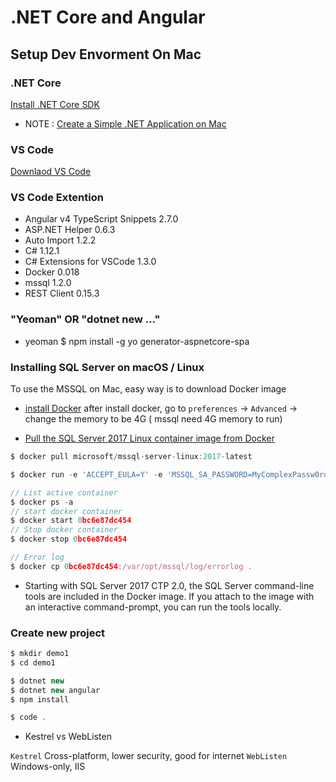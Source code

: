 # .NET Core and Angular

## Setup Dev Envorment On Mac

### .NET Core
[Install .NET Core SDK](https://www.microsoft.com/net/core#macos)

- NOTE : [Create a Simple .NET Application on Mac](https://channel9.msdn.com/Blogs/dotnet/Create-NET-App-on-Mac?ocid=player)

### VS Code
[Downlaod VS Code](https://code.visualstudio.com/)

### VS Code Extention

- Angular v4 TypeScript Snippets 2.7.0
- ASP.NET Helper 0.6.3
- Auto Import 1.2.2
- C# 1.12.1
- C# Extensions for VSCode 1.3.0
- Docker 0.018
- mssql 1.2.0
- REST Client 0.15.3

### "Yeoman" OR "dotnet new ..."
- yeoman
$ npm install -g yo generator-aspnetcore-spa

### Installing SQL Server on macOS / Linux

To use the MSSQL on Mac, easy way is to download Docker image

- [install Docker](https://www.docker.com/docker-mac)
after install docker, go to `preferences` -> `Advanced` -> change the memory to be 4G ( mssql need 4G memory to run)

- [Pull the SQL Server 2017 Linux container image from Docker](https://docs.microsoft.com/en-us/sql/linux/quickstart-install-connect-docker)

```javascript
$ docker pull microsoft/mssql-server-linux:2017-latest
```
```javascript
$ docker run -e 'ACCEPT_EULA=Y' -e 'MSSQL_SA_PASSWORD=MyComplexPassw0rd!234' -e 'MSSQL_PID=Developer' -p 1401:1433 --name sql1 -d microsoft/mssql-server-linux:2017-latest

// List active container
$ docker ps -a
// start docker container
$ docker start 0bc6e87dc454
// Stop docker container
$ docker stop 0bc6e87dc454

// Error log
$ docker cp 0bc6e87dc454:/var/opt/mssql/log/errorlog .
```

- Starting with SQL Server 2017 CTP 2.0, the SQL Server command-line tools are included in the Docker image. If you attach to the image with an interactive command-prompt, you can run the tools locally.


### Create new project

```javascript
$ mkdir demo1
$ cd demo1

$ dotnet new
$ dotnet new angular
$ npm install

$ code .

```

- Kestrel vs WebListen

`Kestrel` Cross-platform, lower security, good for internet
`WebListen` Windows-only, IIS
